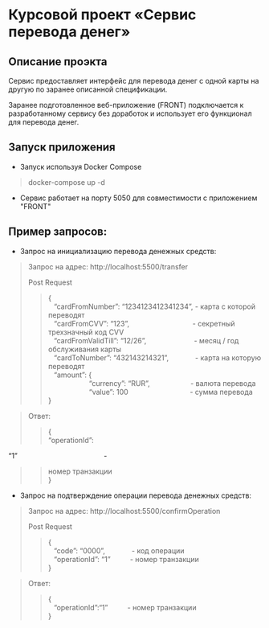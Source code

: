 Курсовой проект «Сервис перевода денег»
=
Описание проэкта
-
Сервис предоставляет интерфейс для перевода денег с одной карты на другую по заранее описанной спецификации.

Заранее подготовленное веб-приложение (FRONT) подключается к разработанному сервису без доработок и использует его
функционал для перевода денег.

Запуск приложения
-

* Запуск используя Docker Compose

> docker-compose up -d

* Сервис работает на порту 5050 для совместимости с приложением "FRONT"

Пример запросов:
-

* Запрос на инициализацию перевода денежных средств:

> Запрос на адрес: http://localhost:5500/transfer
>
>Post Request
>> {  
> > &ensp; “cardFromNumber”: “1234123412341234”, - карта с которой переводят  
> > &ensp; “cardFromCVV”:
> > “123”,&ensp;&ensp;&ensp;&ensp;&ensp;&ensp;&ensp;&ensp;&ensp;&ensp;&ensp;&ensp;&ensp;&ensp;&ensp;&ensp;&ensp;&ensp;-
> > секретный трехзначный код CVV  
> > &ensp; “cardFromValidTill”: “12/26”,&ensp;&ensp;&ensp;&ensp;&ensp;&ensp;&ensp;&ensp;&ensp;&ensp;&ensp;&ensp;&ensp; -
> > месяц / год обслуживания карты  
> > &ensp; “cardToNumber”: “432143214321”,&ensp;&ensp;&ensp;&ensp;&ensp;&ensp;&ensp; - карта на которую переводят  
> > &ensp; “amount”: {  
> > &ensp;&ensp;&ensp;&ensp;&ensp;&ensp;&ensp;&ensp;&ensp;&ensp;&ensp; “currency”:
> > “RUR”,&ensp;&ensp;&ensp;&ensp;&ensp;&ensp;&ensp;&ensp;&ensp;&ensp;&ensp; - валюта перевода   
> > &ensp;&ensp;&ensp;&ensp;&ensp;&ensp;&ensp;&ensp;&ensp;&ensp;&ensp; “value”:
> > 100&ensp;&ensp;&ensp;&ensp;&ensp;&ensp;&ensp;&ensp;&ensp;&ensp;&ensp;&ensp;&ensp;&ensp;&ensp;&ensp;&ensp; - сумма
> > перевода   
> > }

> Ответ:
>> {  
> > “operationId”:
> >
“1”&ensp;&ensp;&ensp;&ensp;&ensp;&ensp;&ensp;&ensp;&ensp;&ensp;&ensp;&ensp;&ensp;&ensp;&ensp;&ensp;&ensp;&ensp;&ensp;&ensp;&ensp;&ensp;&ensp;&ensp; -
> > номер транзакции  
> > }

* Запрос на подтверждение операции перевода денежных средств:

> Запрос на адрес:  http://localhost:5500/confirmOperation
>
>Post Request
>> {  
> > &ensp; “code”: “0000”,&ensp;&ensp;&ensp;&ensp;&ensp;&ensp;&ensp; - код операции  
> > &ensp; “operationId”: “1”&ensp;&ensp;&ensp;&ensp;&ensp; - номер транзакции   
> > }

> Ответ:
>> {  
> > &ensp; “operationId”:“1”&ensp;&ensp;&ensp;&ensp;&ensp; - номер транзакции  
> > }